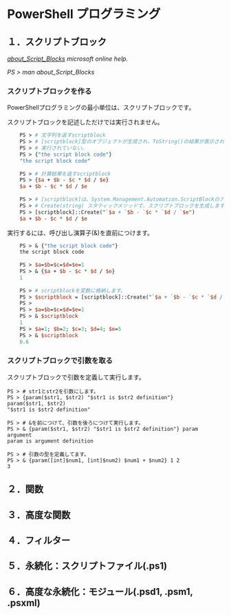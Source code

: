 # PowerShell プログラミング

## １．スクリプトブロック
*[about_Script_Blocks](http://technet.microsoft.com/ja-jp/library/dd315277.aspx) microsoft online help.*

*PS > man about_Script_Blocks*

### スクリプトブロックを作る

PowerShellプログラミングの最小単位は、スクリプトブロックです。

スクリプトブロックを記述しただけでは実行されません。

``` perl
    PS > # 文字列を返すscriptblock
    PS > # [scriptblock]型のオブジェクトが生成され、ToString()の結果が表示されている。
    PS > # 実行されていない。
    PS > {"the script block code"}
    "the script block code"
    
    PS > # 計算結果を返すscriptblock
    PS > {$a + $b - $c * $d / $e}
    $a + $b - $c * $d / $e
    
    PS > # [scriptblock]は、System.Management.Automation.ScriptBlockのアクセラレーター
    PS > # Create(string) スタティックメソッドで、スクリプトブロックを生成します
    PS > [scriptblock]::Create("`$a + `$b - `$c * `$d / `$e")
    $a + $b - $c * $d / $e
```

実行するには、呼び出し演算子(&)を直前につけます。

``` perl
    PS > & {"the script block code"}
    the script block code
    
    PS > $a=$b=$c=$d=$e=1
    PS > & {$a + $b - $c * $d / $e}
    1
    
    PS > # scriptblockを変数に格納します。
    PS > $scriptblock = [scriptblock]::Create("`$a + `$b - `$c * `$d / `$e")
    PS > 
    PS > $a=$b=$c=$d=$e=1
    PS > & $scriptblock
    1
    PS > $a=1; $b=2; $c=3; $d=4; $e=5
    PS > & $scriptblock
    0.6
```

### スクリプトブロックで引数を取る

スクリプトブロックで引数を定義して実行します。

    PS > # str1とstr2を引数にします。
    PS > {param($str1, $str2) "$str1 is $str2 definition"}
    param($str1, $str2)
    "$str1 is $str2 definition"
    
    PS > # &を前につけて、引数を後ろにつけて実行します。
    PS > & {param($str1, $str2) "$str1 is $str2 definition"} param argument
    param is argument definition
    
    PS > # 引数の型を定義してます。
    PS > & {param([int]$num1, [int]$num2) $num1 + $num2} 1 2
    3

## ２．関数
## ３．高度な関数
## ４．フィルター
## ５．永続化：スクリプトファイル(.ps1)
## ６．高度な永続化：モジュール(.psd1, .psm1, .psxml)
